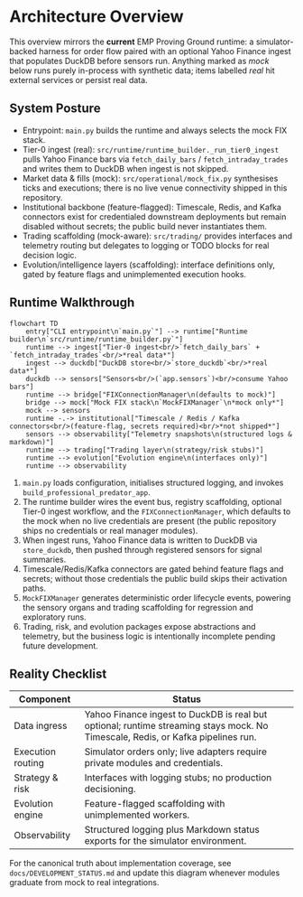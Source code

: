 # Architecture Overview

This overview mirrors the **current** EMP Proving Ground runtime: a simulator-
backed harness for order flow paired with an optional Yahoo Finance ingest that
populates DuckDB before sensors run. Anything marked as *mock* below runs
purely in-process with synthetic data; items labelled *real* hit external
services or persist real data.

## System Posture

- Entrypoint: `main.py` builds the runtime and always selects the mock FIX stack.
- Tier-0 ingest (real): `src/runtime/runtime_builder._run_tier0_ingest` pulls
  Yahoo Finance bars via `fetch_daily_bars` / `fetch_intraday_trades` and writes
  them to DuckDB when ingest is not skipped.
- Market data & fills (mock): `src/operational/mock_fix.py` synthesises ticks
  and executions; there is no live venue connectivity shipped in this
  repository.
- Institutional backbone (feature-flagged): Timescale, Redis, and Kafka
  connectors exist for credentialed downstream deployments but remain disabled
  without secrets; the public build never instantiates them.
- Trading scaffolding (mock-aware): `src/trading/` provides interfaces and
  telemetry routing but delegates to logging or TODO blocks for real decision
  logic.
- Evolution/intelligence layers (scaffolding): interface definitions only,
  gated by feature flags and unimplemented execution hooks.

## Runtime Walkthrough

```mermaid
flowchart TD
    entry["CLI entrypoint\n`main.py`"] --> runtime["Runtime builder\n`src/runtime/runtime_builder.py`"]
    runtime --> ingest["Tier-0 ingest<br/>`fetch_daily_bars` + `fetch_intraday_trades`<br/>*real data*"]
    ingest --> duckdb["DuckDB store<br/>`store_duckdb`<br/>*real data*"]
    duckdb --> sensors["Sensors<br/>(`app.sensors`)<br/>consume Yahoo bars"]
    runtime --> bridge["FIXConnectionManager\n(defaults to mock)"]
    bridge --> mock["Mock FIX stack\n`MockFIXManager`\n*mock only*"]
    mock --> sensors
    runtime -.-> institutional["Timescale / Redis / Kafka connectors<br/>(feature-flag, secrets required)<br/>*not shipped*"]
    sensors --> observability["Telemetry snapshots\n(structured logs & markdown)"]
    runtime --> trading["Trading layer\n(strategy/risk stubs)"]
    runtime --> evolution["Evolution engine\n(interfaces only)"]
    runtime --> observability
```

1. `main.py` loads configuration, initialises structured logging, and invokes
   `build_professional_predator_app`.
2. The runtime builder wires the event bus, registry scaffolding, optional
   Tier-0 ingest workflow, and the `FIXConnectionManager`, which defaults to the
   mock when no live credentials are present (the public repository ships no
   credentials or real manager modules).
3. When ingest runs, Yahoo Finance data is written to DuckDB via
   `store_duckdb`, then pushed through registered sensors for signal summaries.
4. Timescale/Redis/Kafka connectors are gated behind feature flags and secrets;
   without those credentials the public build skips their activation paths.
5. `MockFIXManager` generates deterministic order lifecycle events, powering the
   sensory organs and trading scaffolding for regression and exploratory runs.
6. Trading, risk, and evolution packages expose abstractions and telemetry, but
   the business logic is intentionally incomplete pending future development.

## Reality Checklist

| Component | Status |
| --- | --- |
| Data ingress | Yahoo Finance ingest to DuckDB is real but optional; runtime streaming stays mock. No Timescale, Redis, or Kafka pipelines run. |
| Execution routing | Simulator orders only; live adapters require private modules and credentials. |
| Strategy & risk | Interfaces with logging stubs; no production decisioning. |
| Evolution engine | Feature-flagged scaffolding with unimplemented workers. |
| Observability | Structured logging plus Markdown status exports for the simulator environment. |

For the canonical truth about implementation coverage, see
`docs/DEVELOPMENT_STATUS.md` and update this diagram whenever modules graduate
from mock to real integrations.
